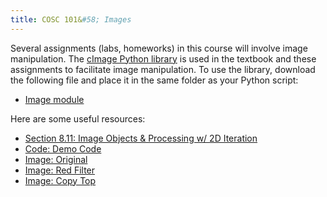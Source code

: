 ```yaml
---
title: COSC 101&#58; Images
---
```

Several assignments (labs, homeworks) in this course will involve image manipulation. The [cImage Python library](https://github.com/bnmnetp/cImage) is used in the textbook and these assignments to facilitate image manipulation. To use the library, download the following file and place it in the same folder as your Python script:

* [Image module](cImage.py)


Here are some useful resources:

* [Section 8.11: Image Objects & Processing w/ 2D Iteration](https://runestone.academy/runestone/static/thinkcspy/MoreAboutIteration/2DimensionalIterationImageProcessing.html)
* [Code: Demo Code](image_demo.py)
* [Image: Original](crayons.gif)
* [Image: Red Filter](red_crayons.gif)
* [Image: Copy Top](copy_top.gif)
